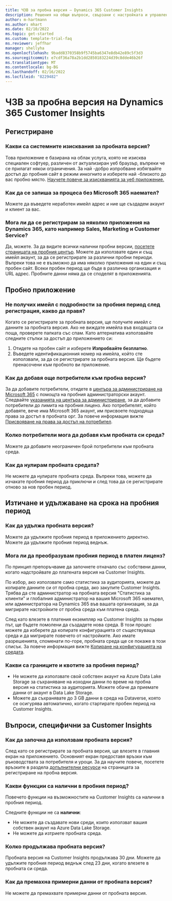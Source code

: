 ```yaml
---
title: ЧЗВ за пробна версия – Dynamics 365 Customer Insights
description: Решения на общи въпроси, свързани с настройката и управлението на пробна версия на Customer Insights. Научете как да отстранявате проблеми, свързани с платформата и приложенията.
author: m-hartmann
ms.author: mhart
ms.date: 02/10/2022
ms.topic: get-started
ms.custom: template-trial-faq
ms.reviewer: jeffhar
manager: shellyha
ms.openlocfilehash: 9badd8370358b9f5745ba6347e8db42e89c5f3d3
ms.sourcegitcommit: e7cdf36a78a2b1dd2850183224d39c8dde46b26f
ms.translationtype: MT
ms.contentlocale: bg-BG
ms.lasthandoff: 02/16/2022
ms.locfileid: "8229482"
---
```

# <a name="dynamics-365-customer-insights-trial-faq"></a>ЧЗВ за пробна версия на Dynamics 365 Customer Insights

## <a name="sign-up"></a>Регистриране

### <a name="what-are-the-system-requirements-for-the-trial"></a>Какви са системните изисквания за пробната версия?

Това приложение е базирана на облак услуга, която не изисква специален софтуер, различен от актуализиран уеб браузър, въпреки че се прилагат някои ограничения. За най -добро изпробване избягвайте достъп до пробния сайт в режим инкогнито и изберете най -близкото до вас пробно място. [Научете повече за изискванията за уеб приложение.](/power-platform/admin/web-application-requirements)

### <a name="how-do-i-sign-up-for-the-trial-without-a-microsoft-365-tenant"></a>Как да се запиша за процеса без Microsoft 365 наемател?

Можете да въведете неработен имейл адрес и ние ще създадем акаунт и клиент за вас.

### <a name="can-i-sign-up-for-multiple-dynamics-365-apps-such-as-sales-marketing-and-customer-service"></a>Мога ли да се регистрирам за няколко приложения на Dynamics 365, като например Sales, Marketing и Customer Service?

Да, можете. За да видите всички налични пробни версии, [посетете страницата на пробния център](https://dynamics.microsoft.com/dynamics-365-free-trial). Можете да използвате един и същ имейл акаунт, за да се регистрирате за различни пробни периоди. Въпреки това не е възможно да има няколко приложения на един и същ пробен сайт. Всеки пробен период ще бъде в различна организация и URL адрес. Пробните данни няма да се споделят в приложенията.

## <a name="trial-app"></a>Пробно приложение

### <a name="i-didnt-receive-the-trial-details-email-after-signing-up-what-should-i-do"></a>Не получих имейл с подробности за пробния период след регистрация, какво да правя?

Когато се регистрирате за пробната версия, ще получите имейл с данните за пробната версия. Ако не виждате имейла във входящата си поща, проверете папката със спам. Като алтернатива използвайте следните стъпки за достъп до приложението си:

1. Отидете на пробен сайт и изберете **Изпробвайте безплатно**.
1. Въведете идентификационния номер на имейла, който сте използвали, за да се регистрирате за пробната версия. Ще бъдете пренасочени към пробното ви приложение.

### <a name="how-do-i-add-more-users-to-a-trial"></a>Как да добавя още потребители към пробна версия?

За да добавите потребители, отидете в [центъра за администриране на Microsoft 365](https://admin.microsoft.com) с помощта на пробния администраторски акаунт. Следвайте [указанията на центъра за администриране](/microsoft-365/admin/add-users/add-users), за да добавите потребители до лимита на пробния лиценз. Ако потребителят, който добавяте, вече има Microsoft 365 акаунт, им присвоете подходяща права за достъп в пробната орг. За повече информация вижте [Присвояване на права за достъп на потребител](/power-platform/admin/create-users-assign-online-security-roles#assign-a-security-role-to-a-user).

### <a name="how-many-users-can-i-add-to-my-trial-environment"></a>Колко потребители мога да добавя към пробната си среда?

Можете да добавите неограничен брой потребители към пробната среда.

### <a name="how-do-i-reset-the-trial-environment"></a>Как да нулирам пробната средата?

Не можете да нулирате пробната среда. Въпреки това, можете да изчакате пробния период да приключи и след това да се регистрирате отново за нов пробен период.

## <a name="trial-expiration-and-extension"></a>Изтичане и удължаване на срока на пробния период

### <a name="how-do-i-extend-the-trial"></a>Как да удължа пробната версия?

Можете да удължите пробния период в приложението директно. Можете да удължите пробния период веднъж.

### <a name="can-i-convert-the-trial-to-a-paid-license"></a>Мога ли да преобразувам пробния период в платен лиценз?

По принцип препоръчваме да започнете отначало със собствени данни, когато надстройвате до платената версия на Customer Insights. 

По избор, ако използвате само статистика за аудиторията, можете да копирате данните си от пробна среда, ако закупите Customer Insights. Трябва да сте администратор на пробната версия "Статистика за клиенти" и глобалния администратор на вашия Microsoft 365 наемател, или администратора на Dynamics 365 във вашата организация, за да мигрирате настройките от пробна среда към платена среда. 

След като влезете в платения екземпляр на Customer Insights за първи път, ще бъдете помолени да създадете нова среда. В този процес можете да изберете да копирате конфигурацията от съществуваща среда и да мигрирате повечето от настройките. Ако имате разрешенията, споменати по-горе, пробната среда ще се покаже в този списък. За повече информация вижте [Копиране на конфигурацията на средата](audience-insights/manage-environments.md#copy-the-environment-configuration).

### <a name="what-are-the-trial-limits-and-quotas"></a>Какви са границите и квотите за пробния период?

- Не можете да използвате свой собствен акаунт на Azure Data Lake Storage за съхраняване на изходни данни по време на пробна версия на статистика за аудиторията. Можете обаче да приемате данни от акаунт в Data Lake Storage.
- Можете да съхранявате до 3 GB данни в среда на Dataverse, която се осигурява автоматично, когато стартирате пробен период на Customer Insights.

## <a name="customer-insights-specific-questions"></a>Въпроси, специфични за Customer Insights

### <a name="how-do-i-start-using-the-trial"></a>Как да започна да използвам пробната версия?

След като се регистрирате за пробната версия, ще влезете в главния екран на приложението. Основният екран предоставя връзки към ръководствата за потребителя и уроци. За да научите повече, посетете връзките в раздела [допълнителни ресурси](trial-signup.md#additional-resources) на страницата за регистриране на пробна версия.

### <a name="what-features-are-available-in-the-trial"></a>Какви функции са налични в пробния период?

Повечето функции на възможностите на Customer Insights са налични в пробния период.

Следните функции не са **налични**: 
- Не можете да създавате нови среди, които използват вашия собствен акаунт на Azure Data Lake Storage.
- Не можете да изтриете пробната среда. 

### <a name="how-long-does-the-trial-last"></a>Колко продължава пробната версия?

Пробната версия на Customer Insights продължава 30 дни. Можете да удължите пробния период веднъж след 23 дни, когато влезете в пробната си среда.

### <a name="how-do-i-remove-sample-data-from-the-trial"></a>Как да премахна примерни данни от пробната версия?

Не можете да премахвате примерни данни от пробната версия.
